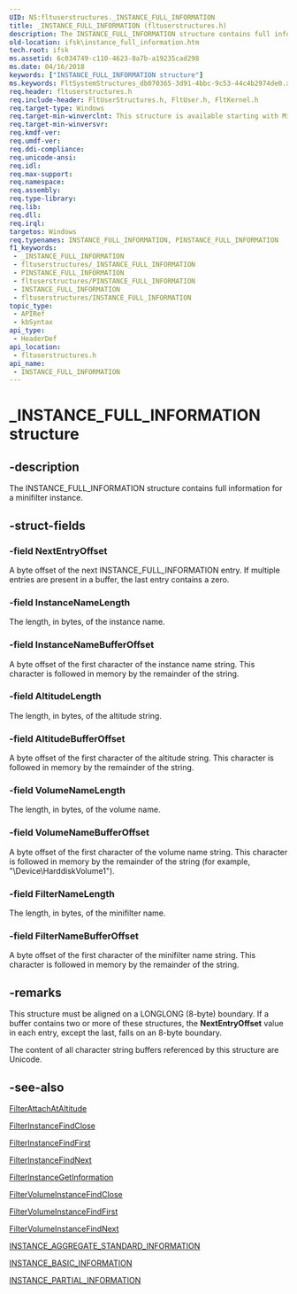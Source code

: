 ```yaml
---
UID: NS:fltuserstructures._INSTANCE_FULL_INFORMATION
title: _INSTANCE_FULL_INFORMATION (fltuserstructures.h)
description: The INSTANCE_FULL_INFORMATION structure contains full information for a minifilter instance.
old-location: ifsk\instance_full_information.htm
tech.root: ifsk
ms.assetid: 6c034749-c110-4623-8a7b-a19235cad298
ms.date: 04/16/2018
keywords: ["INSTANCE_FULL_INFORMATION structure"]
ms.keywords: FltSystemStructures_db070365-3d91-4bbc-9c53-44c4b2974de0.xml, INSTANCE_FULL_INFORMATION, INSTANCE_FULL_INFORMATION structure [Installable File System Drivers], PINSTANCE_FULL_INFORMATION, PINSTANCE_FULL_INFORMATION structure pointer [Installable File System Drivers], _INSTANCE_FULL_INFORMATION, fltuserstructures/INSTANCE_FULL_INFORMATION, fltuserstructures/PINSTANCE_FULL_INFORMATION, ifsk.instance_full_information
req.header: fltuserstructures.h
req.include-header: FltUserStructures.h, FltUser.h, FltKernel.h
req.target-type: Windows
req.target-min-winverclnt: This structure is available starting with Microsoft Windows 2000 SP4 with Update Rollup, Windows XP SP2,  Microsoft Windows Server 2003 SP1, and Windows Vista or later versions of Windows operating systems,
req.target-min-winversvr: 
req.kmdf-ver: 
req.umdf-ver: 
req.ddi-compliance: 
req.unicode-ansi: 
req.idl: 
req.max-support: 
req.namespace: 
req.assembly: 
req.type-library: 
req.lib: 
req.dll: 
req.irql: 
targetos: Windows
req.typenames: INSTANCE_FULL_INFORMATION, PINSTANCE_FULL_INFORMATION
f1_keywords:
 - _INSTANCE_FULL_INFORMATION
 - fltuserstructures/_INSTANCE_FULL_INFORMATION
 - PINSTANCE_FULL_INFORMATION
 - fltuserstructures/PINSTANCE_FULL_INFORMATION
 - INSTANCE_FULL_INFORMATION
 - fltuserstructures/INSTANCE_FULL_INFORMATION
topic_type:
 - APIRef
 - kbSyntax
api_type:
 - HeaderDef
api_location:
 - fltuserstructures.h
api_name:
 - INSTANCE_FULL_INFORMATION
---
```


# _INSTANCE_FULL_INFORMATION structure


## -description

The INSTANCE_FULL_INFORMATION structure contains full information for a minifilter instance.

## -struct-fields

### -field NextEntryOffset

A byte offset of the next INSTANCE_FULL_INFORMATION entry. If multiple entries are present in a buffer, the last entry contains a zero.

### -field InstanceNameLength

The length, in bytes, of the instance name.

### -field InstanceNameBufferOffset

A byte offset of the first character of the instance name string. This character is followed in memory by the remainder of the string.

### -field AltitudeLength

The length, in bytes, of the altitude string.

### -field AltitudeBufferOffset

A byte offset of the first character of the altitude string. This character is followed in memory by the remainder of the string.

### -field VolumeNameLength

The length, in bytes, of the volume name.

### -field VolumeNameBufferOffset

A byte offset of the first character of the volume name string. This character is followed in memory by the remainder of the string (for example, "\Device\HarddiskVolume1").

### -field FilterNameLength

The length, in bytes, of the minifilter name.

### -field FilterNameBufferOffset

A byte offset of the first character of the minifilter name string. This character is followed in memory by the remainder of the string.

## -remarks

This structure must be aligned on a LONGLONG (8-byte) boundary. If a buffer contains two or more of these structures, the <b>NextEntryOffset</b> value in each entry, except the last, falls on an 8-byte boundary.

The content of all character string buffers referenced by this structure are Unicode.

## -see-also

<a href="https://docs.microsoft.com/windows/win32/api/fltuser/nf-fltuser-filterattachataltitude">FilterAttachAtAltitude</a>



<a href="https://docs.microsoft.com/windows/desktop/api/fltuser/nf-fltuser-filterinstancefindclose">FilterInstanceFindClose</a>



<a href="https://docs.microsoft.com/windows/win32/api/fltuser/nf-fltuser-filterinstancefindfirst">FilterInstanceFindFirst</a>



<a href="https://docs.microsoft.com/windows/win32/api/fltuser/nf-fltuser-filterinstancefindnext">FilterInstanceFindNext</a>



<a href="https://docs.microsoft.com/windows/win32/api/fltuser/nf-fltuser-filterinstancegetinformation">FilterInstanceGetInformation</a>



<a href="https://docs.microsoft.com/windows/desktop/api/fltuser/nf-fltuser-filtervolumeinstancefindclose">FilterVolumeInstanceFindClose</a>



<a href="https://docs.microsoft.com/windows/win32/api/fltuser/nf-fltuser-filtervolumeinstancefindfirst">FilterVolumeInstanceFindFirst</a>



<a href="https://docs.microsoft.com/windows/win32/api/fltuser/nf-fltuser-filtervolumeinstancefindnext">FilterVolumeInstanceFindNext</a>



<a href="https://docs.microsoft.com/windows-hardware/drivers/ddi/fltuserstructures/ns-fltuserstructures-_instance_aggregate_standard_information">INSTANCE_AGGREGATE_STANDARD_INFORMATION</a>



<a href="https://docs.microsoft.com/windows-hardware/drivers/ddi/fltuserstructures/ns-fltuserstructures-_instance_basic_information">INSTANCE_BASIC_INFORMATION</a>



<a href="https://docs.microsoft.com/windows-hardware/drivers/ddi/fltuserstructures/ns-fltuserstructures-_instance_partial_information">INSTANCE_PARTIAL_INFORMATION</a>

